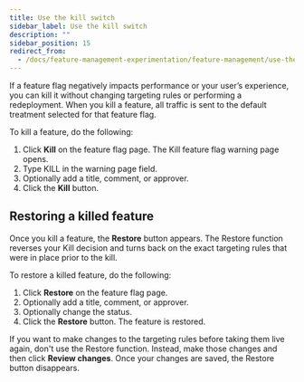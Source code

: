 ```yaml
---
title: Use the kill switch
sidebar_label: Use the kill switch
description: ""
sidebar_position: 15
redirect_from:
  - /docs/feature-management-experimentation/feature-management/use-the-kill-switch
---
```


If a feature flag negatively impacts performance or your user’s experience, you can kill it without changing targeting rules or performing a redeployment. When you kill a feature, all traffic is sent to the default treatment selected for that feature flag.

To kill a feature, do the following:

1. Click **Kill** on the feature flag page. The Kill feature flag warning page opens.
2. Type KILL in the warning page field.
3. Optionally add a title, comment, or approver.
4. Click the **Kill** button.

## Restoring a killed feature

Once you kill a feature, the **Restore** button appears. The Restore function reverses your Kill decision and turns back on the exact targeting rules that were in place prior to the kill.

To restore a killed feature, do the following:

1. Click **Restore** on the feature flag page.
2. Optionally add a title, comment, or approver.
3. Optionally change the status.
4. Click the **Restore** button. The feature is restored.

If you want to make changes to the targeting rules before taking them live again, don't use the Restore function. Instead, make those changes and then click **Review changes**. Once your changes are saved, the Restore button disappears. 
